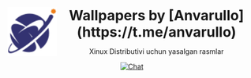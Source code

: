 <header>
<img src="https://raw.githubusercontent.com/uzinfocom-org/website/main/src/images/logo.svg" alt="logo" height="100" align="left">
<h1 style="display: inline">Wallpapers by [Anvarullo](https://t.me/anvarullo)</h1>

Xinux Distributivi uchun yasalgan rasmlar

[![Chat](https://img.shields.io/badge/Chat-grey?style=flat-square&logo=telegram)](https://t.me/xinuxuz)

</header>